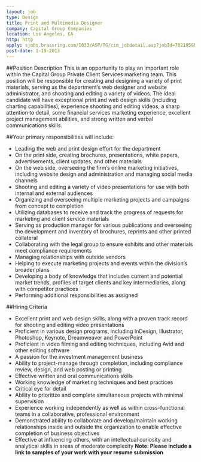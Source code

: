 ```yaml
---
layout: job
type: Design
title: Print and Multimedia Designer
company: Capital Group Companies
location: Los Angeles, CA
http: http
apply: sjobs.brassring.com/1033/ASP/TG/cim_jobdetail.asp?jobId=702195&PartnerId=13910&SiteId=5018
post-date: 1-19-2013
--- 
```


##Position Description
This is an opportunity to play an important role within the Capital Group Private Client Services marketing team. This position will be responsible for creating and designing a variety of print materials, serving as the department’s web designer and website administrator, and shooting and editing a variety of videos. The ideal candidate will have exceptional print and web design skills (including charting capabilities), experience shooting and editing videos, a sharp attention to detail, some financial services marketing experience, excellent project management abilities, and strong written and verbal communications skills. 

##Your primary responsibilities will include:
* Leading the web and print design effort for the department
* On the print side, creating brochures, presentations, white papers, advertisements, client updates, and other materials
* On the web side, overseeing the firm’s online marketing initiatives, including website design and administration and managing social media channels
* Shooting and editing a variety of video presentations for use with both internal and external audiences
* Organizing and overseeing multiple marketing projects and campaigns from concept to completion
* Utilizing databases to receive and track the progress of requests for marketing and client service materials
* Serving as production manager for various publications and overseeing the development and inventory of brochures, reprints and other printed collateral
* Collaborating with the legal group to ensure exhibits and other materials meet compliance requirements
* Managing relationships with outside vendors
* Helping to execute marketing projects and events within the division’s broader plans
* Developing a body of knowledge that includes current and potential market trends, profiles of target clients and key intermediaries, along with competitor practices
* Performing additional responsibilities as assigned

##Hiring Criteria
* Excellent print and web design skills, along with a proven track record for shooting and editing video presentations
* Proficient in various design programs, including InDesign, Illustrator, Photoshop, Keynote, Dreamweaver and PowerPoint
* Proficient in video filming and editing techniques, including Avid and other editing software
* A passion for the investment management business
* Ability to project-manage through completion, including compliance review, design, and web posting or printing
* Effective written and oral communications skills
* Working knowledge of marketing techniques and best practices
* Critical eye for detail
* Ability to prioritize and complete simultaneous projects with minimal supervision
* Experience working independently as well as within cross-functional teams in a collaborative, professional environment
* Demonstrated ability to collaborate and develop/maintain working relationships inside and outside the organization to enable effective completion of business objectives
* Effective at influencing others, with an intellectual curiosity and analytical skills in areas of moderate complexity
**Note: Please include a link to samples of your work with your resume submission**